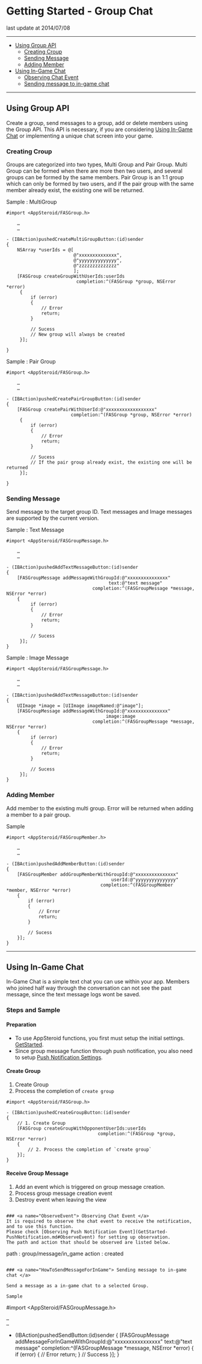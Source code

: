 # Getting Started - Group Chat

last update at 2014/07/08

---

- [Using Group API](#HowToUseAPI)
	- [Creating Croup](#HowToCreateGroup)
	- [Sending Message](#HowToSendMessage)
	- [Adding Member](#HowToAddMember)
- [Using In-Game Chat](#HowToUseInGameChat)
	- [Observing Chat Event](#ObserveEvent)
	- [Sending message to in-game chat](#HowToSendMessageForInGame)

---

## <a name="HowToUseAPI"> Using Group API </a>

Create a group, send messages to a group, add or delete members using the Group API.  This API is necessary, if you are considering [Using In-Game Chat](#HowToUseInGameChat) or implementing a unique chat screen into your game.

### <a name="HowToCreateGroup"> Creating Croup </a>


Groups are categorized into two types, Multi Group and Pair Group.  Multi Group can be formed when there are more then two users, and several groups can be formed by the same members.  Pair Group is an 1:1 group which can only be formed by two users, and if the pair group with the same member already exist, the existing one will be returned.



Sample : MultiGroup

```
#import <AppSteroid/FASGroup.h>

	…
	…

- (IBAction)pushedCreateMultiGroupButton:(id)sender
{
    NSArray *userIds = @[
                         @"xxxxxxxxxxxxxx",
                         @"yyyyyyyyyyyyyy",
                         @"zzzzzzzzzzzzzz"
                         ];
    [FASGroup createGroupWithUserIds:userIds
                          completion:^(FASGroup *group, NSError *error)
     {
         if (error)
         {
             // Error
             return;
         }

         // Sucess
         // New group will always be created
     }];

}
```

Sample : Pair Group

```
#import <AppSteroid/FASGroup.h>

	…
	…

- (IBAction)pushedCreatePairGroupButton:(id)sender
{
    [FASGroup createPairWithUserId:@"xxxxxxxxxxxxxxxxxx"
                        completion:^(FASGroup *group, NSError *error)
     {
         if (error)
         {
             // Error
             return;
         }

         // Sucess
         // If the pair group already exist, the existing one will be returned
     }];

}
```

### <a name="HowToSendMessage"> Sending Message </a>

Send message to the target group ID.
Text messages and Image messages are supported by the current version.

Sample : Text Message

```
#import <AppSteroid/FASGroupMessage.h>

	…
	…

- (IBAction)pushedAddTextMessageButton:(id)sender
{
    [FASGroupMessage addMessageWithGroupId:@"xxxxxxxxxxxxxxx"
                                      text:@"text message"
                                completion:^(FASGroupMessage *message, NSError *error)
    {
         if (error)
         {
             // Error
             return;
         }

         // Sucess
     }];
}
```

Sample : Image Message

```
#import <AppSteroid/FASGroupMessage.h>

	…
	…

- (IBAction)pushedAddTextMessageButton:(id)sender
{
    UIImage *image = [UIImage imageNamed:@"image"];
    [FASGroupMessage addMessageWithGroupId:@"xxxxxxxxxxxxxxx"
                                     image:image
                                completion:^(FASGroupMessage *message, NSError *error)
    {
         if (error)
         {
             // Error
             return;
         }

         // Sucess
     }];
}
```

### <a name="HowToAddMember"> Adding Member </a>

Add member to the existing multi group.
Error will be returned when adding a member to a pair group.

Sample

```
#import <AppSteroid/FASGroupMember.h>

	…
	…

- (IBAction)pushedAddMemberButton:(id)sender
{
    [FASGroupMember addGroupMemberWithGroupId:@"xxxxxxxxxxxxxxx"
                                       userId:@"yyyyyyyyyyyyyyy"
                                   completion:^(FASGroupMember *member, NSError *error)
    {
        if (error)
        {
            // Error
            return;
        }

        // Sucess
    }];
}
```

---

## <a name="HowToUseInGameChat"> Using In-Game Chat </a>

In-Game Chat is a simple text chat you can use within your app.
Members who joined half way through the conversation can not see the past message, since the text message logs wont be saved.

### Steps and Sample

#### Preparation
* To use AppSteroid functions, you first must setup the initial settings. [GetStarted](../3_GetStarted.md).
* Since group message function through push notification, you also need to setup [Push Notification Settings](./GetStarted-PushNotification.md).

#### Create Group
1. Create Group
2. Process the completion of `create group`

```
#import <AppSteroid/FASGroup.h>

- (IBAction)pushedCreateGroupButton:(id)sender
{
	// 1. Create Group
	[FASGroup createGroupWithOpponentUserIds:userIds
                                  completion:^(FASGroup *group, NSError *error)
	{
		// 2. Process the completion of `create group`
	}];
}
```

#### Receive Group Message
1. Add an event which is triggered on group message creation.
2. Process group message creation event
3. Destroy event when leaving the view

```

### <a name="ObserveEvent"> Observing Chat Event </a>
It is required to observe the chat event to receive the notification, and to use this function.
Please check [Observing Push Notification Event](GetStarted-PushNotification.md#ObserveEvent) for setting up observation.
The path and action that should be observed are listed below.

```
path : group/message/in_game
action : created
```

### <a name="HowToSendMessageForInGame"> Sending message to in-game chat </a>

Send a message as a in-game chat to a selected Group.

Sample

```
#import <AppSteroid/FASGroupMessage.h>

	…
	…

- (IBAction)pushedSendButton:(id)sender
{
    [FASGroupMessage addMessageForInGameWithGroupId:@"xxxxxxxxxxxxxxxx"
                                               text:@"text message"
                                         completion:^(FASGroupMessage *message, NSError *error)
    {
        if (error)
        {
            // Error
            return;
        }
        // Success
    }];
}
```
